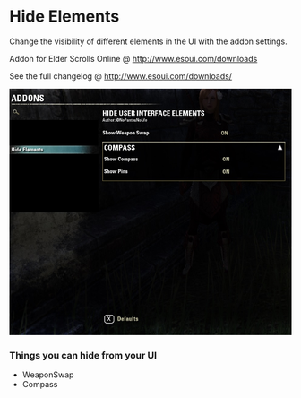 # Hide Elements
Change the visibility of different elements in the UI with the addon settings.

Addon for Elder Scrolls Online @ http://www.esoui.com/downloads

See the full changelog @ http://www.esoui.com/downloads/

![preview](img/preview.jpg)

### Things you can hide from your UI
* WeaponSwap
* Compass
